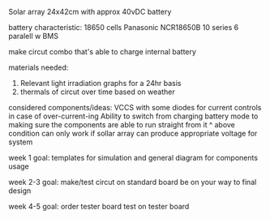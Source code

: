 Solar array 24x42cm with approx 40vDC battery

battery characteristic:
18650 cells Panasonic NCR18650B
10 series 
6 paralell 
w BMS 


make circut combo that's able to charge internal battery 

materials needed: 
1. Relevant light irradiation graphs for a 24hr basis
2. thermals of circut over time based on weather

considered components/ideas: 
VCCS with some diodes for current controls in case of over-current-ing
Ability to switch from charging battery mode to making sure the components are able to run straight from it
^ above condition can only work if sollar array can produce appropriate voltage for system



week 1 goal: 
templates for simulation and general diagram for components usage

week 2-3 goal: 
make/test circut on standard board 
be on your way to final design

week 4-5 goal:
order tester board
test on tester board


